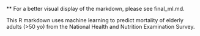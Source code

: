 ** For a better visual display of the markdown, please see final_ml.md.

This R markdown uses machine learning to predict mortality of elderly adults (>50 yo) from the National Health and Nutrition Examination Survey. 
